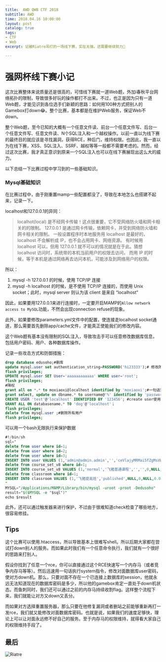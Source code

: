 ```yaml
---
title:  AWD QWB CTF 2018 
subtitle: AWD
time: 2018.04.16 10:00:00
layout: post
catalog: true
tags:
- CTF
- Web
excerpt: 记被Riatre吊打的一场线下赛，实在太强，还需要继续努力💪

---
```


# 强网杯线下赛小记

这次比赛整体来说质量还是很高的，可惜线下赛就一道Web题，外加i春秋平台网络拓扑的限制，导致很多好玩的操作都打不出来。不过，也正是因为只有一道Web题，才能见识到各位选手们新颖的思路：如何用100种方式把别人的Gamebox打down😂。整个比赛，基本都是在维护Web服务，保证Web不down。

整个Web题，至今已知的大概有一个任意文件读、前台一个任意文件写、后台一个任意文件写、任意文件读、N个SQL注入和一个越权操作。以前一直以为线下赛的最终目的就应该是寻找漏洞，获得RCE，种后门，维持权限。也因此，我一直以为在线下赛，XSS、SQL注入、SSRF、越权等等一般都不需要考虑的。然而，经过这次比赛，我才真正意识到原来一个SQL注入也可以在线下赛展现出这么大的威力。

以下总结一下比赛过程中学习到的一些基础知识。

### Mysql基础知识

在比赛过程中，由于刚重置mamp一些配置都没了，导致在本地怎么也搭建不起来，记录一下。

localhost和127.0.0.1的异同：

>  localhot(local) 是不经网卡传输！这点很重要，它不受网络防火墙和网卡相关的的限制。
> 127.0.0.1 是通过网卡传输，依赖网卡，并受到网络防火墙和网卡相关的限制。
> 一般设置程序时本地服务用 localhost 是最好的，localhost 不会解析成 IP，也不会占用网卡、网络资源。
> 有时候用 localhost 可以，但用 127.0.0.1 就不可以的情况就是在于此。猜想 localhost 访问时，系统带的本机当前用户的权限去访问，
> 而用 IP 的时候，等于本机是通过网络再去访问本机，可能涉及到网络用户的权限。

所以：

1. mysql -h 127.0.0.1 的时候，使用 TCP/IP 连接
2. mysql -h localhost 的时候，是不使用 TCP/IP 连接的，而使用 Unix socket；此时，mysql server 则认为该 client 是来自 “localhost”

因此，如果要用127.0.0.1来进行连接时，一定要开启MAMP的`Allow network access to MySQL`功能，不然会出现connection refuse的现象。

此外，如果要修改parameters.yml文件中的配置，使连接走localhost socket通道，那么需要首先删除app/cache文件，才能真正使能我们的修改内容。

这个Web题有基本没有限制的SQL注入，导致攻击手可以任意修改数据库信息，包括用户密码、用户、各种数据库操作。

记录一些攻击方式和防御措施：

```sql
drop database edusoho;#删库
update mysql.user set authentication_string=PASSWORD('hi23333');# 修改所有用户密码
flush privileges;
UPDATE mysql.user SET User='aaaaaaaaaaaa' WHERE user='root'; 
flush privileges;
#降权
grant all on *.* to moxiaoxi@localhost identified by 'moxiaoxi';#一句话完成，具体权限修改all
grant select, update on dbname.* to username@'%' identified by 'password'
CREATE USER 'test'@'localhost' IDENTIFIED BY '123456'; #create user使用
GRANT ALL ON databasename.* TO 'dog'@'localhost'；
flush privileges;
delete from mysql.user ;#删除所有用户
flush privileges;
```

可以用一个bash无限执行来保护数据

```sql
#!/bin/sh
sql="
delete from user where id=1;
delete from user where id=2;
delete from user where id=3;
INSERT INTO user VALUES (1,'admin@admin.admin','','ceVlajyMRMai5fZgMsVWONHqT1oo5yO/ZZUvPMMTs1A=','34zq6f815g84ww44ww0wsckk44kok04','','',NULL,'','admin','admin','','default',0,0,'public://default/2017/09-27/21374040438b731443.png','public://default/2017/09-27/213740403024308615.png','public://default/2017/09-27/213740401c25733180.png',1,1,'|ROLE_USER|ROLE_TEACHER|ROLE_SUPER_ADMIN|',0,0,0,0,0,0,0,1506566358,'172.17.0.1','qc8phortur7geu00bpitu024o1',0,'unapprove',0,0,'',1506519316,1506566358,NULL,1,'1.',''),(2,'user_seoadickk@edusoho.net','','+9tE6Xx7na+CK/NpolrRQEISKt7wYGpGQNcCimz9aME=','pr35kto2ilcgw4k008kgs4s8gwo0gc8','','',NULL,'','userm0zktb(系统用户)','','','system',0,0,'','','',1,1,'|ROLE_USER|ROLE_SUPER_ADMIN|',0,0,0,0,0,0,0,1506564289,'172.17.0.1','6hpidoqjs0cqnhfvmbdc91avq2',0,'unapprove',0,0,'',1506519316,1506564289,NULL,1,'1.',''),(3,'teacher@teacher.teacher','','ns+vr5Mxwmdtm37RzAE9OO5H6pDYzvMLw27daoQfDo0=','sr6c1dqxx2s80000wogks40skwc888g','','',NULL,'','teacher','','','import',0,0,'','','',0,1,'|ROLE_TEACHER|ROLE_USER|',0,0,0,0,0,0,0,1506568255,'172.17.0.1','43vmu844mthr4jeavgllld6ol5',0,'unapprove',1,0,'172.17.0.1',1506519434,1506568255,NULL,1,'1.','');
delete from course_set_v8 where id=1;
INSERT INTO course_set_v8 VALUES (1,'normal','飞猪普通课程','','',0,NULL,'','',0,'','published',1,1506519674,1506567784,'none',0,0,0,9,0,0,0,1,'1.',0,10.00,0,100,0,0,0,0.00,0.00,'|1|',1);
delete from classroom where id=1;
INSERT INTO classroom VALUES (1,'飞猪提高班','published',NULL,0,NULL,0.00,0,'','','',3,'[\"1\"]',NULL,0,0,4,0,0,0,0,0,0,0,0.00,1506564550,1506567866,NULL,0,0,100,0,100,1,1,'0',1,'1.','forever',0,1);
"
MYSQL="/Applications/MAMP/Library/bin/mysql -uroot -proot -Dedusoho"
result="$($MYSQL -e "$sql")"
echo $result

```

此外，还可以通过触发器来进行保护，不过由于很难知道check检查了哪些地方，很容易修挂。



## Tips

这个比赛可以使用.htaccess，所以导致基本上很难写shell。所以后期大家都在尝试打down别人的服务。而如果此时我们有一个任意命令执行，我们就有一个很好的思路来打别人。

假设你找到了任意一个rce，你可以直接通过这个RCE快速写一个内存马（或者竞争内存马等等）。然后迅速用一句话执行system指令，修改对面数据库user密码，使对方down机。那么，只要对面不存在一个已连接上数据库的session，他就永远无法知道现在的数据库密码是多少，所以他的gamebox肯定一直处于down机状态。而鱼刺同时，我们还可以通过之前的内存马持续收割flag。这样整个流程下来，我们就能让对方又down又丢分。

而如果对方选择重置服务器，那么只要在他修复漏洞或者删站之前能够重新再打一发rce，我们就又能修改对面数据库密码。也就是说，如果我们的速度足够快，理论上可以让对面永远修不好自己的服务。至于内存马的权限维持，就得看大家自己的权限维持手段了。



## 最后

![Riatre](http://momomoxiaoxi.com/img/post/qwb/Riatre.gif)



